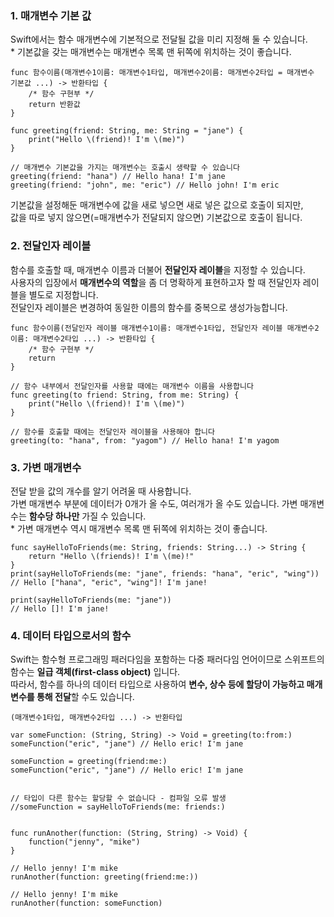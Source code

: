 ### 1. 매개변수 기본 값
Swift에서는 함수 매개변수에 기본적으로 전달될 값을 미리 지정해 둘 수 있습니다.  
\* 기본값을 갖는 매개변수는 매개변수 목록 맨 뒤쪽에 위치하는 것이 좋습니다.

~~~Swift~~~
func 함수이름(매개변수1이름: 매개변수1타입, 매개변수2이름: 매개변수2타입 = 매개변수 기본값 ...) -> 반환타입 {
    /* 함수 구현부 */
    return 반환값
}

func greeting(friend: String, me: String = "jane") {
    print("Hello \(friend)! I'm \(me)")
}

// 매개변수 기본값을 가지는 매개변수는 호출시 생략할 수 있습니다
greeting(friend: "hana") // Hello hana! I'm jane
greeting(friend: "john", me: "eric") // Hello john! I'm eric
~~~
기본값을 설정해둔 매개변수에 값을 새로 넣으면 새로 넣은 값으로 호출이 되지만,   
값을 따로 넣지 않으면(=매개변수가 전달되지 않으면) 기본값으로 호출이 됩니다.


### 2. 전달인자 레이블
함수를 호출할 때, 매개변수 이름과 더불어 **전달인자 레이블**을 지정할 수 있습니다.  
사용자의 입장에서 **매개변수의 역할**을 좀 더 명확하게 표현하고자 할 때 전달인자 레이블을 별도로 지정합니다.  
전달인자 레이블은 변경하여 동일한 이름의 함수를 중복으로 생성가능합니다.

~~~Swift~~~
func 함수이름(전달인자 레이블 매개변수1이름: 매개변수1타입, 전달인자 레이블 매개변수2이름: 매개변수2타입 ...) -> 반환타입 {
    /* 함수 구현부 */
    return
}

// 함수 내부에서 전달인자를 사용할 때에는 매개변수 이름을 사용합니다
func greeting(to friend: String, from me: String) {
    print("Hello \(friend)! I'm \(me)")
}

// 함수를 호출할 때에는 전달인자 레이블을 사용해야 합니다
greeting(to: "hana", from: "yagom") // Hello hana! I'm yagom
~~~


### 3. 가변 매개변수
전달 받을 값의 개수를 알기 어려울 때 사용합니다.  
가변 매개변수 부분에 데이터가 0개가 올 수도, 여러개가 올 수도 있습니다.
가변 매개변수는 **함수당 하나만** 가질 수 있습니다.  
\* 가변 매개변수 역시 매개변수 목록 맨 뒤쪽에 위치하는 것이 좋습니다.

~~~Swift~~~
func sayHelloToFriends(me: String, friends: String...) -> String {
    return "Hello \(friends)! I'm \(me)!"
}
print(sayHelloToFriends(me: "jane", friends: "hana", "eric", "wing"))
// Hello ["hana", "eric", "wing"]! I'm jane!

print(sayHelloToFriends(me: "jane"))
// Hello []! I'm jane!
~~~

### 4. 데이터 타입으로서의 함수
Swift는 함수형 프로그래밍 패러다임을 포함하는 다중 패러다임 언어이므로 스위프트의 함수는 **일급 객체(first-class object)** 입니다.    
따라서, 함수를 하나의 데이터 타입으로 사용하여 **변수, 상수 등에 할당이 가능하고 매개변수를 통해 전달**할 수도 있습니다.

~~~Swift~~~
(매개변수1타입, 매개변수2타입 ...) -> 반환타입

var someFunction: (String, String) -> Void = greeting(to:from:)
someFunction("eric", "jane") // Hello eric! I'm jane

someFunction = greeting(friend:me:)
someFunction("eric", "jane") // Hello eric! I'm jane


// 타입이 다른 함수는 할당할 수 없습니다 - 컴파일 오류 발생
//someFunction = sayHelloToFriends(me: friends:)


func runAnother(function: (String, String) -> Void) {
    function("jenny", "mike")
}

// Hello jenny! I'm mike
runAnother(function: greeting(friend:me:))

// Hello jenny! I'm mike
runAnother(function: someFunction)
~~~
